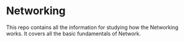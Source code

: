 # Networking
This repo contains all the information for studying how the Networking works. It covers all the basic fundamentals of Network.

